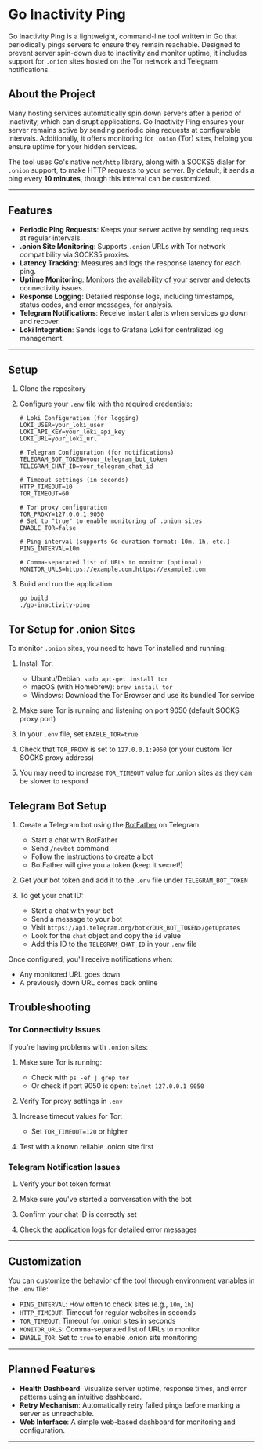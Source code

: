 # **Go Inactivity Ping**

Go Inactivity Ping is a lightweight, command-line tool written in Go that periodically pings servers to ensure they remain reachable. Designed to prevent server spin-down due to inactivity and monitor uptime, it includes support for `.onion` sites hosted on the Tor network and Telegram notifications.

## **About the Project**

Many hosting services automatically spin down servers after a period of inactivity, which can disrupt applications. Go Inactivity Ping ensures your server remains active by sending periodic ping requests at configurable intervals. Additionally, it offers monitoring for `.onion` (Tor) sites, helping you ensure uptime for your hidden services.

The tool uses Go's native `net/http` library, along with a SOCKS5 dialer for `.onion` support, to make HTTP requests to your server. By default, it sends a ping every **10 minutes**, though this interval can be customized.

---

## **Features**

- **Periodic Ping Requests**: Keeps your server active by sending requests at regular intervals.
- **.onion Site Monitoring**: Supports `.onion` URLs with Tor network compatibility via SOCKS5 proxies.
- **Latency Tracking**: Measures and logs the response latency for each ping.
- **Uptime Monitoring**: Monitors the availability of your server and detects connectivity issues.
- **Response Logging**: Detailed response logs, including timestamps, status codes, and error messages, for analysis.
- **Telegram Notifications**: Receive instant alerts when services go down and recover.
- **Loki Integration**: Sends logs to Grafana Loki for centralized log management.

---

## **Setup**

1. Clone the repository
2. Configure your `.env` file with the required credentials:
   ```
   # Loki Configuration (for logging)
   LOKI_USER=your_loki_user
   LOKI_API_KEY=your_loki_api_key
   LOKI_URL=your_loki_url
   
   # Telegram Configuration (for notifications)
   TELEGRAM_BOT_TOKEN=your_telegram_bot_token
   TELEGRAM_CHAT_ID=your_telegram_chat_id
   
   # Timeout settings (in seconds)
   HTTP_TIMEOUT=10
   TOR_TIMEOUT=60
   
   # Tor proxy configuration
   TOR_PROXY=127.0.0.1:9050
   # Set to "true" to enable monitoring of .onion sites
   ENABLE_TOR=false
   
   # Ping interval (supports Go duration format: 10m, 1h, etc.)
   PING_INTERVAL=10m
   
   # Comma-separated list of URLs to monitor (optional)
   MONITOR_URLS=https://example.com,https://example2.com
   ```

3. Build and run the application:
   ```
   go build
   ./go-inactivity-ping
   ```

## **Tor Setup for .onion Sites**

To monitor `.onion` sites, you need to have Tor installed and running:

1. Install Tor:
   - Ubuntu/Debian: `sudo apt-get install tor`
   - macOS (with Homebrew): `brew install tor`
   - Windows: Download the Tor Browser and use its bundled Tor service

2. Make sure Tor is running and listening on port 9050 (default SOCKS proxy port)

3. In your `.env` file, set `ENABLE_TOR=true`

4. Check that `TOR_PROXY` is set to `127.0.0.1:9050` (or your custom Tor SOCKS proxy address)

5. You may need to increase `TOR_TIMEOUT` value for .onion sites as they can be slower to respond

## **Telegram Bot Setup**

1. Create a Telegram bot using the [BotFather](https://t.me/botfather) on Telegram:
   - Start a chat with BotFather
   - Send `/newbot` command
   - Follow the instructions to create a bot
   - BotFather will give you a token (keep it secret!)

2. Get your bot token and add it to the `.env` file under `TELEGRAM_BOT_TOKEN`

3. To get your chat ID:
   - Start a chat with your bot
   - Send a message to your bot
   - Visit `https://api.telegram.org/bot<YOUR_BOT_TOKEN>/getUpdates`
   - Look for the `chat` object and copy the `id` value
   - Add this ID to the `TELEGRAM_CHAT_ID` in your `.env` file

Once configured, you'll receive notifications when:
- Any monitored URL goes down
- A previously down URL comes back online

## **Troubleshooting**

### Tor Connectivity Issues

If you're having problems with `.onion` sites:

1. Make sure Tor is running:
   - Check with `ps -ef | grep tor` 
   - Or check if port 9050 is open: `telnet 127.0.0.1 9050`

2. Verify Tor proxy settings in `.env`

3. Increase timeout values for Tor:
   - Set `TOR_TIMEOUT=120` or higher

4. Test with a known reliable .onion site first

### Telegram Notification Issues

1. Verify your bot token format
   
2. Make sure you've started a conversation with the bot

3. Confirm your chat ID is correctly set

4. Check the application logs for detailed error messages

---

## **Customization**

You can customize the behavior of the tool through environment variables in the `.env` file:

- `PING_INTERVAL`: How often to check sites (e.g., `10m`, `1h`)
- `HTTP_TIMEOUT`: Timeout for regular websites in seconds
- `TOR_TIMEOUT`: Timeout for .onion sites in seconds
- `MONITOR_URLS`: Comma-separated list of URLs to monitor
- `ENABLE_TOR`: Set to `true` to enable .onion site monitoring

---

## **Planned Features**
- **Health Dashboard**: Visualize server uptime, response times, and error patterns using an intuitive dashboard.
- **Retry Mechanism**: Automatically retry failed pings before marking a server as unreachable.
- **Web Interface**: A simple web-based dashboard for monitoring and configuration.

---
